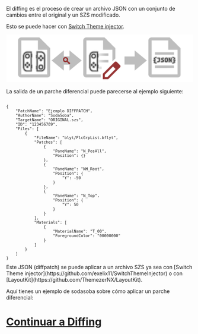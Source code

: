 El diffing es el proceso de crear un archivo JSON
con un conjunto de cambios entre el original y un SZS modificado.

Esto se puede hacer con [Switch Theme injector](https://github.com/exelix11/SwitchThemeInjector).

![diffing.png](<diffing.png>)

La salida de un parche diferencial puede parecerse al ejemplo siguiente:

<font size="0">
<pre><code>
{
	"PatchName": "Ejemplo DIFFPATCH",
	"AuthorName": "SodaSoba",
	"TargetName": "ORIGINAL.szs",
	"ID": "123456789",
	"Files": [
		{
			"FileName": "blyt/FlcGrpList.bflyt",
			"Patches": [
				{
					"PaneName": "N_PosAll",
					"Position": {}
				},
				{
					"PaneName": "NH_Root",
					"Position": {
						"Y": -50
					}
				},
				{
					"PaneName": "N_Top",
					"Position": {
						"Y": 50
					}
				}
			],
			"Materials": [
				{
					"MaterialName": "T_00",
					"ForegroundColor": "00000000"
				}
			]
		}
	]
}
</code></pre>
</font>
Este JSON (diffpatch) se puede aplicar a un archivo SZS ya sea con [Switch Theme injector](https://github.com/exelix11/SwitchThemeInjector) o con [LayoutKit](https://github.com/ThemezerNX/LayoutKit).

Aquí tienes un ejemplo de sodasoba sobre cómo aplicar un parche diferencial:

# [Continuar a Diffing](diff-example.md) 
